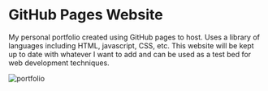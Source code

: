 # GitHub Pages Website

My personal portfolio created using GitHub pages to host.
Uses a library of languages including HTML, javascript, CSS, etc.
This website will be kept up to date with whatever I want to add and can be used as a test bed for web development
techniques.

![portfolio](https://i.imgur.com/zVpf7Dc.jpg)
